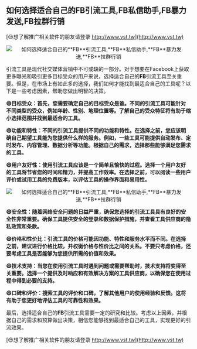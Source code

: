## **如何选择适合自己的**FB**引流工具,**FB**私信助手,**FB**暴力发送,**FB**拉群行销**

[😍想了解推广相关软件的朋友请登录 http://www.vst.tw](http://www.vst.tw)

 <center><img src="https://vst.tw/MP4/tuiguang/png/3.png" alt="如何选择适合自己的**FB**引流工具,**FB**私信助手,**FB**暴力发送,**FB**拉群行销"></center>

引流工具是现代社交媒体营销中不可或缺的一部分。对于想要在Facebook上获取更多曝光和吸引更多目标受众的用户来说，选择适合自己的**FB**引流工具至关重要。但是，在市场上有如此多的选择，我们如何才能找到最适合自己的工具呢？以下是一些考虑因素，帮助您做出明智的决策。

**😄目标受众：首先，您需要确定自己的目标受众是谁。不同的引流工具可能针对不同类型的受众，例如年龄、性别、地理位置等。了解自己的受众特征将有助于缩小选择范围并找到最适合的工具。**

**😄功能和特性：不同的引流工具提供不同的功能和特性。在选择之前，您应该明确自己期望工具能为您提供什么样的服务。例如，一些工具可能提供自动发布、定时发布、内容管理、数据分析等功能。根据自己的需求，选择那些能够满足您需求的工具。**

**😄用户友好性：使用引流工具应该是一个简单且愉快的过程。选择一个用户友好的工具将节省您的时间和精力，并提高工作效率。在选择之前，可以阅读一些用户评价或试用工具的免费版本，以评估工具的操作界面和易用性。**

 <center><img src="https://vst.tw/MP4/tuiguang/png/5.png" alt="如何选择适合自己的**FB**引流工具,**FB**私信助手,**FB**暴力发送,**FB**拉群行销"></center>

**😄安全性：随着网络安全问题的日益严重，确保您选择的引流工具具有良好的安全性非常重要。确保工具提供安全的登录和数据保护措施，并查看工具供应商的隐私政策和条款。**

**😄价格和性价比：引流工具的价格可能因功能、特性和服务水平而不同。在选择之前，建议进行价格比较，并权衡价格与性价比之间的关系。不要只考虑价格，还要考虑工具是否能够为您提供所需的价值和效果。**

**😄技术支持：当您在使用引流工具时遇到问题或需要帮助时，技术支持将变得至关重要。选择一个提供及时响应和有效解决方案的工具供应商，以确保您在使用过程中得到必要的支持。**

**😄口碑和评价：搜索工具的评价和口碑，了解其他用户的使用经验和反馈。这将有助于您更好地评估工具的可靠性和效果。**

最后，选择适合自己的**FB**引流工具需要一定的研究和比较。考虑以上因素，并根据自己的需求和预算做出决策，相信您能够找到最适合自己的工具，实现更好的引流效果。

[😍想了解推广相关软件的朋友请登录 http://www.vst.tw](http://www.vst.tw)



